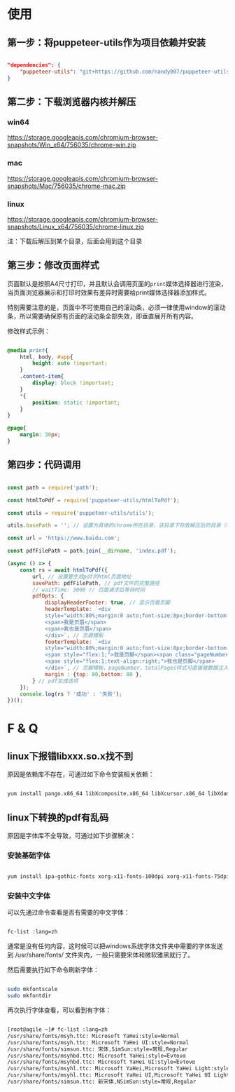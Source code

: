 
# 使用

## 第一步：将puppeteer-utils作为项目依赖并安装

```json

"dependencies": {
    "puppeteer-utils": "git+https://github.com/nandy007/puppeteer-utils.git"
}

```

## 第二步：下载浏览器内核并解压

### win64

https://storage.googleapis.com/chromium-browser-snapshots/Win_x64/756035/chrome-win.zip

### mac

https://storage.googleapis.com/chromium-browser-snapshots/Mac/756035/chrome-mac.zip


### linux

https://storage.googleapis.com/chromium-browser-snapshots/Linux_x64/756035/chrome-linux.zip


注：下载后解压到某个目录，后面会用到这个目录


## 第三步：修改页面样式

页面默认是按照A4尺寸打印，并且默认会调用页面的<code>print</code>媒体选择器进行渲染，当页面浏览器展示和打印时效果有差异时需要给print媒体选择器添加样式。

特别需要注意的是，页面中不可使用自己的滚动条，必须一律使用window的滚动条，所以需要确保原有页面的滚动条全部失效，即垂直展开所有内容。

修改样式示例：

```css

@media print{
    html, body, #app{
        height: auto !important;
    }    
    .content-item{
        display: block !important;
    }
    *{
        position: static !important;
    }
}

@page{     
    margin: 30px;
}

```

## 第四步：代码调用

```javascript

const path = require('path');

const htmlToPdf = require('puppeteer-utils/htmlToPdf');

const utils = require('puppeteer-utils/utils');

utils.basePath = ''; // 设置为具体的chrome所在目录，该目录下存放解压后的目录（不包含解压目录，即chrome-xxx）

const url = 'https://www.baidu.com';

const pdfFilePath = path.join(__dirname, 'index.pdf');

(async () => {
    const rs = await htmlToPdf({
        url, // 设置要生成pdf的html页面地址
        savePath: pdfFilePath, // pdf文件的完整路径
        // waitTime: 3000 // 页面请求后等待时间
        pdfOpts: {
            displayHeaderFooter: true, // 显示页眉页脚
            headerTemplate: `<div
            style="width:80%;margin:0 auto;font-size:8px;border-bottom:1px solid #ddd;padding:10px 0;display: flex; justify-content: space-between;">
            <span>我是页眉</span>
            <span>我也是页眉</span>
            </div>`, // 页眉模板
            footerTemplate: `<div
            style="width:80%;margin:0 auto;font-size:8px;border-bottom:1px solid #ddd;padding:10px 0;display: flex;">
            <span style="flex:1;">我是页脚</span><span class="pageNumber"></span><span>/</span><span class="totalPages"></span>
            <span style="flex:1;text-align:right;">我也是页脚</span>
            </div>`, // 页脚模板，pageNumber，totalPages样式可直接被数据注入
            margin : {top: 80,bottom: 80 },
        } // pdf生成选项
    });
    console.log(rs ? '成功' : '失败');
})();


```

# F & Q

## linux下报错libxxx.so.x找不到

原因是依赖库不存在，可通过如下命令安装相关依赖：

```bash

yum install pango.x86_64 libXcomposite.x86_64 libXcursor.x86_64 libXdamage.x86_64 libXext.x86_64 libXi.x86_64 libXtst.x86_64 cups-libs.x86_64 libXScrnSaver.x86_64 libXrandr.x86_64 GConf2.x86_64 alsa-lib.x86_64 atk.x86_64 gtk3.x86_64 -y

```

## linux下转换的pdf有乱码

原因是字体库不全导致，可通过如下步骤解决：

### 安装基础字体

```bash

yum install ipa-gothic-fonts xorg-x11-fonts-100dpi xorg-x11-fonts-75dpi xorg-x11-utils xorg-x11-fonts-cyrillic xorg-x11-fonts-Type1 xorg-x11-fonts-misc -y

```

### 安装中文字体

可以先通过命令查看是否有需要的中文字体：

```bash

fc-list :lang=zh

```

通常是没有任何内容，这时候可以把windows系统字体文件夹中需要的字体发送到 /usr/share/fonts/ 文件夹内，一般只需要宋体和微软雅黑就行了。

然后需要执行如下命令刷新字体：

```bash

sudo mkfontscale
sudo mkfontdir

```

再次执行字体查看，可以看到有字体：

```bash

[root@agile ~]# fc-list :lang=zh
/usr/share/fonts/msyh.ttc: Microsoft YaHei:style=Normal
/usr/share/fonts/msyh.ttc: Microsoft YaHei UI:style=Normal
/usr/share/fonts/simsun.ttc: 宋体,SimSun:style=常规,Regular
/usr/share/fonts/msyhbd.ttc: Microsoft YaHei:style=Έντονα
/usr/share/fonts/msyhbd.ttc: Microsoft YaHei UI:style=Έντονα
/usr/share/fonts/msyhl.ttc: Microsoft YaHei,Microsoft YaHei Light:style=Light,Regular
/usr/share/fonts/msyhl.ttc: Microsoft YaHei UI,Microsoft YaHei UI Light:style=Light,Regular
/usr/share/fonts/simsun.ttc: 新宋体,NSimSun:style=常规,Regular

```








